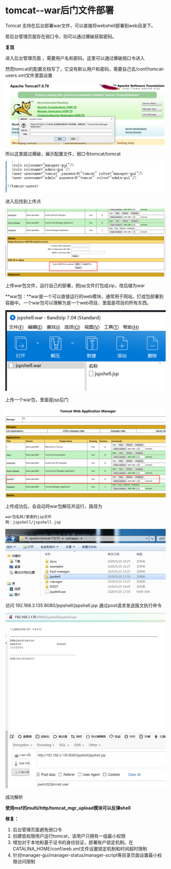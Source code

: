 # tomcat--war后门文件部署

Tomcat 支持在后台部署war文件，可以直接将webshell部署到web目录下。

若后台管理页面存在弱口令，则可以通过爆破获取密码。



**复现**

进入后台管理页面 ，需要用户名和密码，这里可以通过爆破弱口令进入

然而tomcat的配置文档写了，它没有默认用户和密码，需要自己去/conf/tomcat-users.xml文件里面设置

![](1.png)

所以这里跳过爆破，展示配置文件，弱口令tomcat/tomcat

![](2.png)

进入后找到上传点

![](3.png)

上传war包文件，运行自己的部署，把jsp文件打包成zip，改后缀为war

**war包：**war是一个可以直接运行的web模块，通常用于网站，打成包部署到容器中。一个war包可以理解为是一个web项目，里面是项目的所有东西。

![](4.png)

上传一个war包，里面是jsp后门

![](5.png)

上传成功后，会自动将war包解压并运行，路径为

```
war包名称/里面的jsp文件
例：jspshell/jspshell.jsp
```

![](6.png)

访问 192.168.3.135:8080/jspshell/jspshell.jsp 通过post请求发送报文执行命令

![](7.png)

成功解析



**使用msf的multi/http/tomcat_mgr_upload模块可以反弹shell**



**修复：**

1. 后台管理页面避免弱口令
2. 创建低权限用户运行tomcat，该用户只拥有一组最小权限
3. 增加对于本地和基于证书的身份验证，部署账户锁定机制。在CATALINA_HOME/conf/web.xml文件设置锁定机制和时间超时限制
4. 针对manager-gui/manager-status/manager-script等目录页面设置最小权限访问限制

